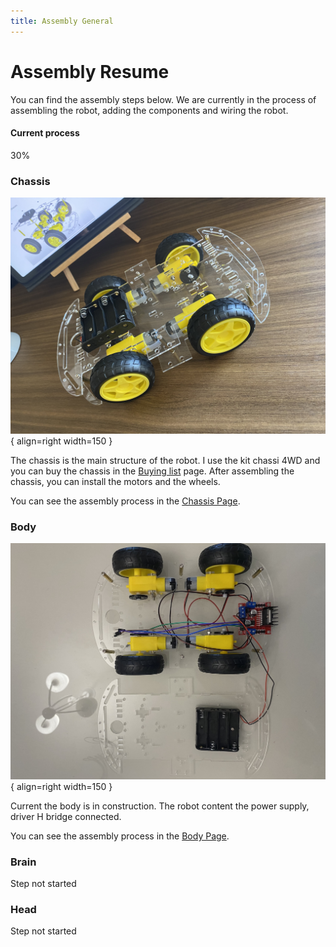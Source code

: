 ```yaml
---
title: Assembly General
---
```


# Assembly Resume

You can find the assembly steps below. We are currently in the process of assembling the robot, adding the components and wiring the robot.

#### Current process

<div class="progress-bar-container">
    <div class="progress-bar" style="width: 30%;">30%</div>
</div>

### 


### Chassis

![Chassis](../images/assembly/chassis/result.jpg){ align=right width=150 }

The chassis is the main structure of the robot. I use the kit chassi 4WD and you can buy the chassis in the [Buying list](../components/buying.md) page. After assembling the chassis, you can install the motors and the wheels.

You can see the assembly process in the [Chassis Page](chassis.md).

### Body

![Chassis](../images/assembly/body/IMG_5005.jpg){ align=right width=150 }

Current the body is in construction. The robot content the power supply, driver H bridge connected.

 You can see the assembly process in the [Body Page](body.md).



### Brain

Step not started

### Head

Step not started

